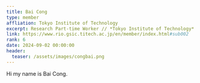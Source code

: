 ```yaml
---
title: Bai Cong
type: member
affliation: Tokyo Institute of Technology
excerpt: Research Part-time Worker // *Tokyo Institute of Technology*
link: https://www.rio.gsic.titech.ac.jp/en/member/index.html#sub002
rank: 6
date: 2024-09-02 00:00:00
header:
  teaser: /assets/images/congbai.png
---
```


Hi my name is Bai Cong.
